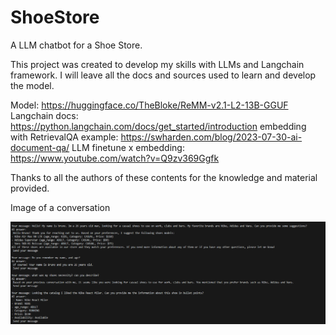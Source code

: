 # ShoeStore
A LLM chatbot for a Shoe Store.

This project was created to develop my skills with LLMs and Langchain framework. I will leave all the docs and sources used to learn and develop the model. 

Model: https://huggingface.co/TheBloke/ReMM-v2.1-L2-13B-GGUF
Langchain docs: https://python.langchain.com/docs/get_started/introduction
embedding with RetrievalQA example: https://swharden.com/blog/2023-07-30-ai-document-qa/
LLM finetune x embedding: https://www.youtube.com/watch?v=Q9zv369Ggfk


Thanks to all the authors of these contents for the knowledge and material provided. 

Image of a conversation 

![alt text](https://github.com/Brunohelou/ShoeStore/blob/main/example.png?raw=true)
